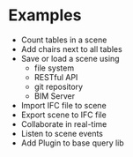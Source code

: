 # Examples

* Count tables in a scene
* Add chairs next to all tables
* Save or load a scene using
  * file system
  * RESTful API
  * git repository
  * BIM Server
* Import IFC file to scene
* Export scene to IFC file
* Collaborate in real-time
* Listen to scene events
* Add Plugin to base query lib